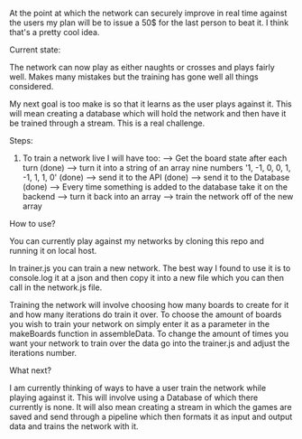 At the point at which the network can securely improve in real time against the users
my plan will be to issue a 50$ for the last person to beat it. I think that's a pretty
cool idea.


Current state:

The network can now play as either naughts or crosses and plays fairly well.
Makes many mistakes but the training has gone well all things considered.

My next goal is too make is so that it learns as the user plays against it. This
will mean creating a database which will hold the network and then have it be trained
through a stream. This is a real challenge.

Steps:

1. To train a network live I will have too:
     --> Get the board state after each turn (done)
     --> turn it into a string of an array nine numbers '1, -1, 0, 0, 1, -1, 1, 1, 0' (done)
     --> send it to the API (done)
     --> send it to the Database (done)
     --> Every time something is added to the database take it on the backend
     --> turn it back into an array
     --> train the network off of the new array

How to use?

You can currently play against my networks by cloning this repo and running it on local host.

In trainer.js you can train a new network. The best way I found to use it is to
console.log it at a json and then copy it into a new file which you can then call
in the network.js file.

Training the network will involve choosing how many boards to create for it
and how many iterations do train it over. To choose the amount of boards you wish
to train your network on simply enter it as a parameter in the makeBoards function
in assembleData. To change the amount of times you want your network to train over
the data go into the trainer.js and adjust the iterations number.


What next?

I am currently thinking of ways to have a user train the network while playing
against it. This will involve using a Database of which there currently is none.
It will also mean creating a stream in which the games are saved and send through
a pipeline which then formats it as input and output data and trains the network
with it.
